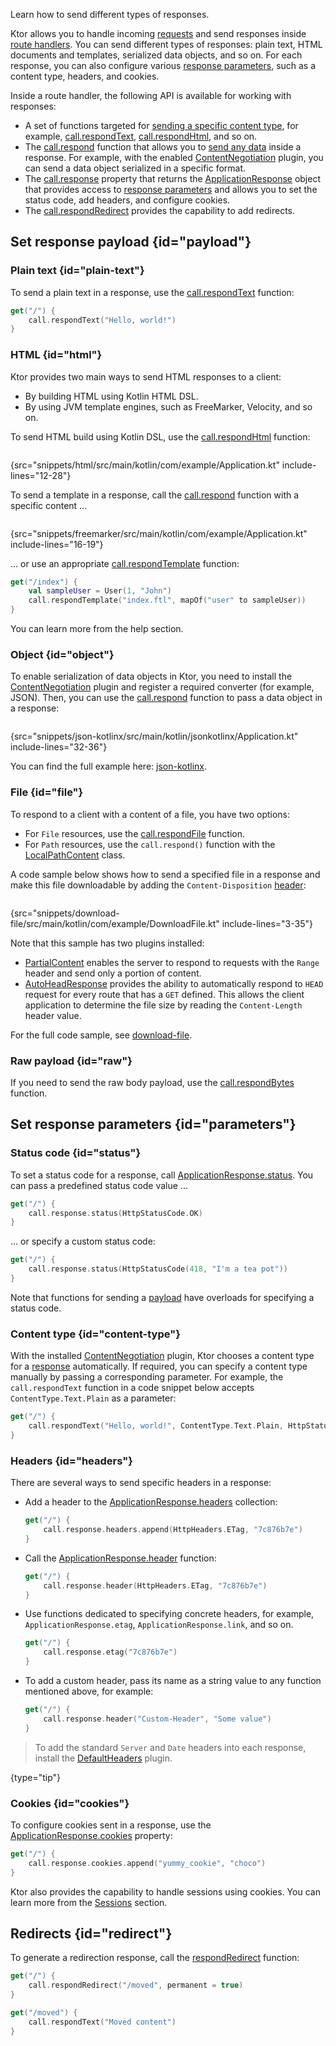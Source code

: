 [//]: # (title: Sending responses)

<show-structure for="chapter" depth="2"/>

<link-summary>Learn how to send different types of responses.</link-summary>

Ktor allows you to handle incoming [requests](requests.md) and send responses inside [route handlers](Routing_in_Ktor.md#define_route). You can send different types of responses: plain text, HTML documents and templates, serialized data objects, and so on. For each response, you can also configure various [response parameters](#parameters), such as a content type, headers, and cookies.

Inside a route handler, the following API is available for working with responses:
* A set of functions targeted for [sending a specific content type](#payload), for example, [call.respondText](https://api.ktor.io/ktor-server/ktor-server-core/io.ktor.server.response/respond-text.html), [call.respondHtml](https://api.ktor.io/ktor-server/ktor-server-plugins/ktor-server-html-builder/io.ktor.server.html/respond-html.html), and so on. 
* The [call.respond](https://api.ktor.io/ktor-server/ktor-server-core/io.ktor.server.response/respond.html) function that allows you to [send any data](#payload) inside a response. For example, with the enabled [ContentNegotiation](serialization.md) plugin, you can send a data object serialized in a specific format.
* The [call.response](https://api.ktor.io/ktor-server/ktor-server-core/io.ktor.server.application/-application-call/response.html) property that returns the [ApplicationResponse](https://api.ktor.io/ktor-server/ktor-server-core/io.ktor.server.response/-application-response/index.html) object that provides access to [response parameters](#parameters) and allows you to set the status code, add headers, and configure cookies.
* The [call.respondRedirect](https://api.ktor.io/ktor-server/ktor-server-core/io.ktor.server.response/respond-redirect.html) provides the capability to add redirects.


## Set response payload {id="payload"}
### Plain text {id="plain-text"}
To send a plain text in a response, use the [call.respondText](https://api.ktor.io/ktor-server/ktor-server-core/io.ktor.server.response/respond-text.html) function:
```kotlin
get("/") {
    call.respondText("Hello, world!")
}
```

### HTML {id="html"}
Ktor provides two main ways to send HTML responses to a client:
* By building HTML using Kotlin HTML DSL.
* By using JVM template engines, such as FreeMarker, Velocity, and so on.

To send HTML build using Kotlin DSL, use the [call.respondHtml](https://api.ktor.io/ktor-server/ktor-server-plugins/ktor-server-html-builder/io.ktor.server.html/respond-html.html) function:
```kotlin
```
{src="snippets/html/src/main/kotlin/com/example/Application.kt" include-lines="12-28"}

To send a template in a response, call the [call.respond](https://api.ktor.io/ktor-server/ktor-server-core/io.ktor.server.response/respond.html) function with a specific content ...
```kotlin
```
{src="snippets/freemarker/src/main/kotlin/com/example/Application.kt" include-lines="16-19"}

... or use an appropriate [call.respondTemplate](https://api.ktor.io/ktor-server/ktor-server-plugins/ktor-server-freemarker/io.ktor.server.freemarker/respond-template.html) function: 
```kotlin
get("/index") {
    val sampleUser = User(1, "John")
    call.respondTemplate("index.ftl", mapOf("user" to sampleUser))
}
```
You can learn more from the [](Templating.md) help section.


### Object {id="object"}
To enable serialization of data objects in Ktor, you need to install the [ContentNegotiation](serialization.md) plugin and register a required converter (for example, JSON). Then, you can use the [call.respond](https://api.ktor.io/ktor-server/ktor-server-core/io.ktor.server.response/respond.html) function to pass a data object in a response:

```kotlin
```
{src="snippets/json-kotlinx/src/main/kotlin/jsonkotlinx/Application.kt" include-lines="32-36"}

You can find the full example here: [json-kotlinx](https://github.com/ktorio/ktor-documentation/tree/%ktor_version%/codeSnippets/snippets/json-kotlinx).

[//]: # (TODO: Check link for LocalPathFile)

### File {id="file"}

To respond to a client with a content of a file, you have two options:

- For `File` resources, use
  the [call.respondFile](https://api.ktor.io/ktor-server/ktor-server-core/io.ktor.server.response/respond-file.html)
  function.
- For `Path` resources, use the `call.respond()` function with
  the [LocalPathContent](https://api.ktor.io/ktor-server/ktor-server-core/io.ktor.server.http.content/-local-path-content/index.html)
  class.

A code sample below shows how to send a specified file in a response and make this file downloadable by adding the `Content-Disposition` [header](#headers):

```kotlin
```
{src="snippets/download-file/src/main/kotlin/com/example/DownloadFile.kt" include-lines="3-35"}

Note that this sample has two plugins installed:
- [PartialContent](partial-content.md) enables the server to respond to requests with the `Range` header and send only a portion of content.
- [AutoHeadResponse](autoheadresponse.md) provides the ability to automatically respond to `HEAD` request for every route that has a `GET` defined. This allows the client application to determine the file size by reading the `Content-Length` header value.

For the full code sample,
see [download-file](https://github.com/ktorio/ktor-documentation/tree/%ktor_version%/codeSnippets/snippets/download-file).


### Raw payload {id="raw"}
If you need to send the raw body payload, use the [call.respondBytes](https://api.ktor.io/ktor-server/ktor-server-core/io.ktor.server.response/respond-bytes.html) function.


## Set response parameters {id="parameters"}
### Status code {id="status"}
To set a status code for a response, call [ApplicationResponse.status](https://api.ktor.io/ktor-server/ktor-server-core/io.ktor.server.response/-application-response/status.html). You can pass a predefined status code value ...
```kotlin
get("/") {
    call.response.status(HttpStatusCode.OK)
}
```
... or specify a custom status code:
```kotlin
get("/") {
    call.response.status(HttpStatusCode(418, "I'm a tea pot"))
}
```

Note that functions for sending a [payload](#payload) have overloads for specifying a status code.

### Content type {id="content-type"}
With the installed [ContentNegotiation](serialization.md) plugin, Ktor chooses a content type for a [response](#payload) automatically. If required, you can specify a content type manually by passing a corresponding parameter. For example, the `call.respondText` function in a code snippet below accepts `ContentType.Text.Plain` as a parameter:
```kotlin
get("/") {
    call.respondText("Hello, world!", ContentType.Text.Plain, HttpStatusCode.OK)
}
```

### Headers {id="headers"}
There are several ways to send specific headers in a response:
* Add a header to the [ApplicationResponse.headers](https://api.ktor.io/ktor-server/ktor-server-core/io.ktor.server.response/-application-response/headers.html) collection:
   ```kotlin
   get("/") {
       call.response.headers.append(HttpHeaders.ETag, "7c876b7e")
   }
   ```
  
* Call the [ApplicationResponse.header](https://api.ktor.io/ktor-server/ktor-server-core/io.ktor.server.response/header.html) function:
   ```kotlin
   get("/") {
       call.response.header(HttpHeaders.ETag, "7c876b7e")
   }
   ```
  
* Use functions dedicated to specifying concrete headers, for example, `ApplicationResponse.etag`, `ApplicationResponse.link`, and so on.
   ```kotlin
   get("/") {
       call.response.etag("7c876b7e")
   }
   ```
  
* To add a custom header, pass its name as a string value to any function mentioned above, for example:
   ```kotlin
   get("/") {
       call.response.header("Custom-Header", "Some value")
   }
   ```

> To add the standard `Server` and `Date` headers into each response, install the [DefaultHeaders](default_headers.md) plugin.
>
{type="tip"}

### Cookies {id="cookies"}
To configure cookies sent in a response, use the [ApplicationResponse.cookies](https://api.ktor.io/ktor-server/ktor-server-core/io.ktor.server.response/-application-response/cookies.html) property:
```kotlin
get("/") {
    call.response.cookies.append("yummy_cookie", "choco")
}
```
Ktor also provides the capability to handle sessions using cookies. You can learn more from the [Sessions](sessions.md) section.


## Redirects {id="redirect"}
To generate a redirection response, call the [respondRedirect](https://api.ktor.io/ktor-server/ktor-server-core/io.ktor.server.response/respond-redirect.html) function:
```kotlin
get("/") {
    call.respondRedirect("/moved", permanent = true)
}

get("/moved") {
    call.respondText("Moved content")
}
```
